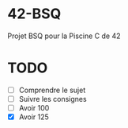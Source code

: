 # 42-BSQ
Projet BSQ pour la Piscine C de 42

# TODO

- [ ] Comprendre le sujet
- [ ] Suivre les consignes
- [ ] Avoir 100
- [x] Avoir 125
